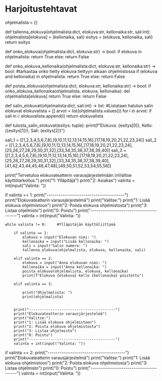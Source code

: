 # Harjoitustehtavat

ohjelmalista = {}


def tallenna_elokuva(ohjelmalista:dict, elokuva:str, kellonaika:str, sali:int):
    ohjelmalista[elokuva] = (kellonaika, sali)
    esitys = (elokuva, kellonaika, sali)
    return esitys
    
    

def onko_elokuva(ohjelmalista:dict, elokuva:str) -> bool:
    if elokuva in ohjelmalista:
        return True
    else:
        return False

def onko_elokuva_kellonaika(ohjelmalista:dict, elokuva:str, kellonaika:str) -> bool: #tarkastaa onko tietty elokuva tiettyyn aikaan ohjelmistossa
    if (elokuva and kellonaika) in ohjelmalista:
        return True
    else:
        return False       
        
def poista_elokuva(ohjelmalista:dict, elokuva:str, kellonaika:str) -> bool:
    if onko_elokuva_kellonaika(ohjelmalista, elokuva, kellonaika):
        del ohjelmalista[elokuva]
        return True
    else:
        return False

def salin_elokuvat(ohjelmalista:dict, sali:int) -> list: #Listataan halutun salin elokuvat
    elokuvalista = []
    arvot = list(ohjelmalista.values())
    for i in arvot:
        if sali in i:
            elokuvalista.append(i)
    return elokuvalista
    
def tulosta_salin_elokuvat(esitys: tuple):
    print(f"Elokuva: {esitys[0]}, Kello: ({esitys[1]}), Sali: {esitys[2]}")



sali_1 = [[1,2,3,4,5,6,7,8],[9,10,11,12,13,14,15,16],[17,18,19,20,21,22,23,24]]
sali_2 = [[1,2,3,4,5,6,7,8],[9,10,11,12,13,14,15,16],[17,18,19,20,21,22,23,24],[25,26,27,28,29,30,31,32],[33,34,35,36,37,38,39,40]]
sali_3 = [[1,2,3,4,5,6,7,8],[9,10,11,12,13,14,15,16],[17,18,19,20,21,22,23,24],[25,26,27,28,29,30,31,32],[33,34,35,36,37,38,39,40],[41,42,43,44,45,46,47,48],[49,50,51,52,53,54,55,56]]


print("Tervetuloa elokuvateatterin varausjärjestelmään.\nValitse käyttötarkoitus.")
print("1: Ylläpitäjä")
print("2: Asiakas")
valinta = int(input("Valinta: "))

if valinta == 1:
    print("----------------------------------------")
    print("Elokuvateatterin varausjärjestelmä")
    print("Valitse:")
    print("1: Lisää elokuva ohjelmistoon")
    print("2: Poista elokuva ohjelmistosta")
    print("3: Listaa ohjelmisto")
    print("0: Poistu")
    print("----------------------------------------")
    valinta = int(input("Valinta: "))

    while valinta != 0:     #Ylläpitäjän käyttöliittymä

        if valinta == 1:
            elokuva = input("Elokuvan nimi: ")
            kellonaika = input("Lisää kellonaika: ")
            sali = input("Salin numero: ")
            tallenna_elokuva(ohjelmalista, elokuva, kellonaika, sali)
        
        elif valinta == 2:
            elokuva = input("Anna elokuvan nimi: ")
            kellonaika = input("Anna kellonaika: ")
            poista_elokuva(ohjelmalista, elokuva, kellonaika)
            print(f"Elokuva {elokuva} kello {kellonaika} poistettu")
        
        elif valinta == 3:
            
            print("Ohjelmalista: ")
            print(ohjelmalista)
            

        print("----------------------------------------")
        print("Elokuvateatterin varausjärjestelmä")
        print("Valitse:")
        print("1: Lisää elokuva ohjelmistoon")
        print("2: Poista elokuva ohjelmistosta")
        print("3: Listaa ohjelmisto")
        print("0: Poistu")
        print("----------------------------------------")
        valinta = int(input("Valinta: "))    

if valinta == 2:
    print("----------------------------------------")
    print("Elokuvateatterin varausjärjestelmä")
    print("Valitse:")
    print("1: Lisää elokuva ohjelmistoon")
    print("2: Poista elokuva ohjelmistosta")
    print("3: Listaa ohjelmisto")
    print("0: Poistu")
    print("----------------------------------------")
    valinta = int(input("Valinta: "))
